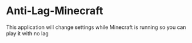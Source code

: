 # Anti-Lag-Minecraft
This application will change settings while Minecraft is running so you can play it with no lag

